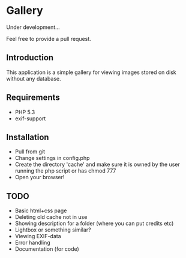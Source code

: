 Gallery
=======

Under development...

Feel free to provide a pull request.


Introduction
------------

This application is a simple gallery for viewing images stored on disk without any database.


Requirements
------------

* PHP 5.3
* exif-support


Installation
------------

* Pull from git
* Change settings in config.php
* Create the directory 'cache' and make sure it is owned by the user running the php script or has chmod 777
* Open your browser!


TODO
----

* Basic html+css page
* Deleting old cache not in use
* Showing description for a folder (where you can put credits etc)
* Lightbox or something similar?
* Viewing EXIF-data
* Error handling
* Documentation (for code)